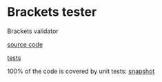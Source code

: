 # Brackets tester

Brackets validator

[source code](https://github.com/levabala/uni_datastructures/blob/master/src/programs/bracketsTester.ts)

[tests](https://github.com/levabala/uni_datastructures/blob/master/src/programs/bracketsTester.spec.ts)


100% of the code is covered by unit tests: [snapshot](https://codecov.io/gh/levabala/uni_datastructures/src/master/src/programs/bracketsTester.ts)